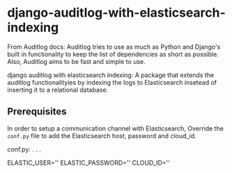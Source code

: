 django-auditlog-with-elasticsearch-indexing
===========================================

From Auditlog docs: Auditlog tries to use as much as Python and Django's built in functionality to keep the list of dependencies as short as possible. Also, Auditlog aims to be fast and simple to use.

django auditlog with elasticsearch indexing: A package that extends the auditlog functionalityies by indexing the logs to Elasticsearch insetead of inserting it to a relational database.

Prerequisites
-------------

In order to setup a communication channel with Elasticsearch, Override the `conf.py` file to add the Elasticsearch host, password and cloud_id.

conf.py: 
  .
  .
  .
  
  ELASTIC_USER=''
  ELASTIC_PASSWORD=''
  CLOUD_ID=''

